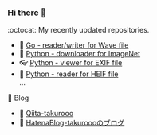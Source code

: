 ### Hi there 👋

:octocat: My recently updated repositories.
- :musical_note: [Go - reader/writer for Wave file](https://github.com/takurooo/wavgo)
- :cactus: [Python - downloader for ImageNet](https://github.com/takurooo/Python-ImageNet_Downloader)
- :eyeglasses: [Python - viewer for EXIF file](https://github.com/takurooo/ExifViewer)
- :maple_leaf: [Python - reader for HEIF file](https://github.com/takurooo/heif)  
...

:ledger: Blog
- 🌱  [Qiita-takurooo](https://qiita.com/takurooo)
- 🔭  [HatenaBlog-takuroooのブログ](https://takuroooooo.hatenablog.com/)


<!--
<a href="https://github.com/anuraghazra/github-readme-stats">
  <img align="left" src="https://github-readme-stats.vercel.app/api?username=takurooo&count_private=true&show_icons=true&theme=vue" />
</a>
<a href="https://github.com/anuraghazra/github-readme-stats">
  <img align="left" src="https://github-readme-stats.vercel.app/api/top-langs/?username=takurooo&theme=vue&hide=html" />
</a>
-->


<!--
**takurooo/takurooo** is a ✨ _special_ ✨ repository because its `README.md` (this file) appears on your GitHub profile.

Here are some ideas to get you started:

- 🔭 I’m currently working on ...
- 🌱 I’m currently learning ...
- 👯 I’m looking to collaborate on ...
- 🤔 I’m looking for help with ...
- 💬 Ask me about ...
- 📫 How to reach me: ...
- 😄 Pronouns: ...
- ⚡ Fun fact: ...
-->
